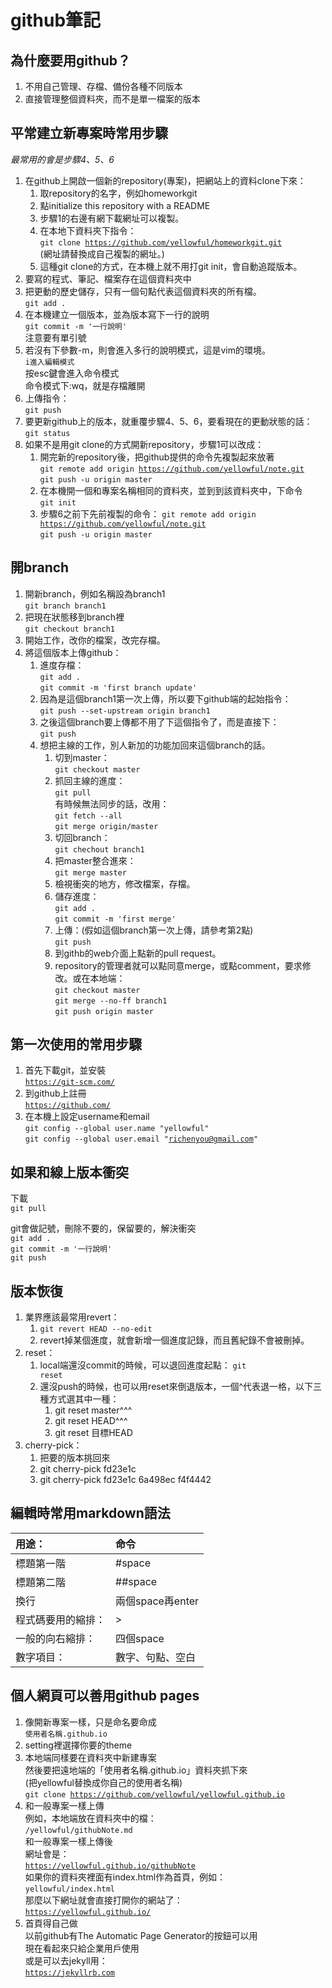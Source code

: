 # github筆記

## 為什麼要用github？
1. 不用自己管理、存檔、備份各種不同版本
2. 直接管理整個資料夾，而不是單一檔案的版本

## 平常建立新專案時常用步驟

*最常用的會是步驟4、5、6*

1. 在github上開啟一個新的repository(專案)，把網站上的資料clone下來：
   1. 取repository的名字，例如homeworkgit
   2. 點initialize this repository with a README
   3. 步驟1的右邊有網下載網址可以複製。
   4. 在本地下資料夾下指令：    
    <code>git clone https://github.com/yellowful/homeworkgit.git</code>  
    (網址請替換成自己複製的網址。) 
   5. 這種git clone的方式，在本機上就不用打git init，會自動追蹤版本。
2. 要寫的程式、筆記、檔案存在這個資料夾中
3. 把更動的歷史儲存，只有一個句點代表這個資料夾的所有檔。    
    <code>git add .</code>  
4. 在本機建立一個版本，並為版本寫下一行的說明  
    <code>git commit -m '一行說明'</code>  
    注意要有單引號
5. 若沒有下參數-m，則會進入多行的說明模式，這是vim的環境。  
    <code>i進入編輯模式</code>  
    按esc鍵會進入命令模式  
    命令模式下:wq，就是存檔離開
6. 上傳指令：  
   <code>git push</code>
7. 要更新github上的版本，就重覆步驟4、5、6，要看現在的更動狀態的話：  
   <code>git status</code>
8. 如果不是用git clone的方式開新repository，步驟1可以改成：  
   1.  開完新的repository後，把github提供的命令先複製起來放著  
    <code>git remote add origin https://github.com/yellowful/note.git</code>  
    <code>git push -u origin master</code>  
   2. 在本機開一個和專案名稱相同的資料夾，並到到該資料夾中，下命令  
    <code>git init</code>
   3. 步驟6之前下先前複製的命令： 
    <code>git remote add origin https://github.com/yellowful/note.git</code>  
    <code>git push -u origin master</code>

## 開branch
1. 開新branch，例如名稱設為branch1  
   <code>git branch branch1</code>
2. 把現在狀態移到branch裡  
   <code>git checkout branch1</code>
3. 開始工作，改你的檔案，改完存檔。  
4. 將這個版本上傳github：  
   1. 進度存檔：  
    <code>git add .</code>  
    <code>git commit -m 'first branch update'</code>  
   2. 因為是這個branch1第一次上傳，所以要下github端的起始指令：  
    <code>git push --set-upstream origin branch1</code>
   3. 之後這個branch要上傳都不用了下這個指令了，而是直接下：  
    <code>git push</code>
   4. 想把主線的工作，別人新加的功能加回來這個branch的話。
      1. 切到master：  
       <code>git checkout master</code>
      2. 抓回主線的進度：  
        <code>git pull</code>  
        有時候無法同步的話，改用：  
        <code>git fetch --all</code>  
        <code>git merge origin/master</code>
      3. 切回branch：  
        <code>git chechout branch1</code>
      4. 把master整合進來：  
        <code>git merge master</code>
      5. 檢視衝突的地方，修改檔案，存檔。
      6. 儲存進度：  
        <code>git add .</code>  
        <code>git commit -m 'first merge'</code>
      7. 上傳：(假如這個branch第一次上傳，請參考第2點)  
        <code>git push</code>
      8. 到githb的web介面上點新的pull request。
      9.  repository的管理者就可以點同意merge，或點comment，要求修改。或在本地端：  
        <code>git checkout master</code>  
        <code>git merge --no-ff branch1</code>  
        <code>git push origin master</code>

## 第一次使用的常用步驟

1. 首先下載git，並安裝  
    <code>https://git-scm.com/</code>
2. 到github上註冊  
    <code>https://github.com/</code>
3. 在本機上設定username和email  
    <code>git config --global user.name "yellowful"</code>  
    <code>git config --global user.email "richenyou@gmail.com"</code>

## 如果和線上版本衝突
下載  
<code>git pull</code>

git會做記號，刪除不要的，保留要的，解決衝突  
<code>git add .</code>  
<code>git commit -m '一行說明'</code>  
<code>git push</code>

## 版本恢復
1. 業界應該最常用revert：
   1. <code>git revert HEAD --no-edit</code>
   2. revert掉某個進度，就會新增一個進度記錄，而且舊紀錄不會被刪掉。
2. reset：
   1. local端還沒commit的時候，可以退回進度起點：
      <code>git reset</code>
   2. 還沒push的時候，也可以用reset來倒退版本，一個^代表退一格，以下三種方式選其中一種：
      1. git reset master^^^
      2. git reset HEAD^^^
      3. git reset 目標HEAD
3. cherry-pick：
   1. 把要的版本挑回來
   2. git cherry-pick fd23e1c
   3. git cherry-pick fd23e1c 6a498ec f4f4442

## 編輯時常用markdown語法

| 用途：           | 命令             |
|:----------------|:----------------|
| 標題第一階        | \#space         |
| 標題第二階        | \#\#space       |
| 換行             | 兩個space再enter |
| 程式碼要用的縮排： | \>              |
| 一般的向右縮排：   | 四個space       |
| 數字項目：        | 數字、句點、空白  |

## 個人網頁可以善用github pages

1. 像開新專案一樣，只是命名要命成  
    <code>使用者名稱.github.io</code>
2. setting裡選擇你要的theme
3. 本地端同樣要在資料夾中新建專案    
    然後要把遠地端的「使用者名稱.github.io」資料夾抓下來  
    (把yellowful替換成你自己的使用者名稱)  
    <code>git clone https://github.com/yellowful/yellowful.github.io</code>
4. 和一般專案一樣上傳  
    例如，本地端放在資料夾中的檔：  
    <code>/yellowful/githubNote.md</code>  
    和一般專案一樣上傳後  
    網址會是：  
    <code>https://yellowful.github.io/githubNote</code>  
    如果你的資料夾裡面有index.html作為首頁，例如：  
    <code>yellowful/index.html</code>  
    那麼以下網址就會直接打開你的網站了：  
    <code>https://yellowful.github.io/</code>
5. 首頁得自己做  
    以前github有The Automatic Page Generator的按鈕可以用  
    現在看起來只給企業用戶使用  
    或是可以去jekyll用：  
    <code>https://jekyllrb.com</code>
